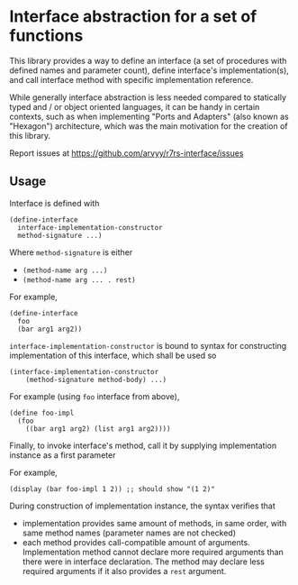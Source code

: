 # Interface abstraction for a set of functions

This library provides a way to define an interface (a set of procedures with defined names and parameter count), define interface's implementation(s), and call interface method with specific implementation reference.

While generally interface abstraction is less needed compared to statically typed and / or object oriented languages, it can be handy in certain contexts, such as when implementing "Ports and Adapters" (also known as "Hexagon") architecture, which was the main motivation for the creation of this library.

Report issues at https://github.com/arvyy/r7rs-interface/issues

## Usage

Interface is defined with

```
(define-interface 
  interface-implementation-constructor
  method-signature ...)
```

Where `method-signature` is either

* `(method-name arg ...)`
* `(method-name arg ... . rest)`

For example,

```
(define-interface
  foo
  (bar arg1 arg2))
```

`interface-implementation-constructor` is bound to syntax for constructing implementation of this interface, which shall be used so

```
(interface-implementation-constructor
    (method-signature method-body) ...)
```

For example (using `foo` interface from above),

```
(define foo-impl
  (foo
    ((bar arg1 arg2) (list arg1 arg2))))
```

Finally, to invoke interface's method, call it by supplying implementation instance as a first parameter

For example,

```
(display (bar foo-impl 1 2)) ;; should show "(1 2)"
```

During construction of implementation instance, the syntax verifies that

* implementation provides same amount of methods, in same order, with same method names (parameter names are not checked)
* each method provides call-compatible amount of arguments. Implementation method cannot declare more required arguments than there were in interface declaration. The method may declare less required arguments if it also provides a `rest` argument.
